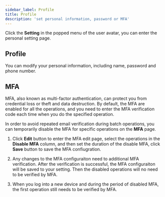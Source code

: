 ```yaml
---
sidebar_label: Profile
title: Profile
description: 'set personal information, password or MFA'
---
```


Click the **Setting** in the popped menu of the user avatar, you can enter the personal setting page.

## Profile

You can modify your personal information, including name, password and phone number.

## MFA

MFA, also known as multi-factor authentication, can protect you from credential loss or theft and data destruction. By default, the MFA are enabled for all the operations, and you need to enter the MFA verification code each time when you do the specified operation.

In order to avoid repeated email verification during batch operations, you can temporarily disable the MFA for specific operations on the **MFA** page.

1. Click **Edit** button to enter the MFA edit page, select the operations in the **Disable MFA** column, and then set the duration of the disable MFA, click **Save** button to save the MFA confiugration.

2. Any changes to the MFA configuraiton need to additional MFA verification. After the verification is successful, the MFA configuraiton will be saved to your setting. Then the disabled operations will no need to be verified by MFA.

3. When you log into a new device and during the period of disabled MFA, the first operation still needs to be verified by MFA.
